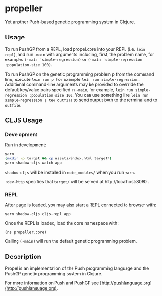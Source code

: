 # propeller

Yet another Push-based genetic programming system in Clojure.

## Usage

To run PushGP from a REPL, load propel.core into your REPL (i.e. `lein repl`), 
and run `-main` with arguments including, first, the problem name, for example:
`(-main 'simple-regression)` or `(-main 'simple-regression :population-size 100)`.

To run PushGP on the genetic programming problem p from the 
command line, execute `lein run p`. For example `lein run simple-regression`. Additional command-line arguments may 
be provided to override the default key/value pairs specified in `-main`, for 
example, `lein run simple-regression :population-size 100`. You can use something 
like `lein run simple-regression | tee outfile` to send output both to the terminal 
and to `outfile`.

## CLJS Usage

### Development

Run in development:

```bash
yarn
(mkdir -p target && cp assets/index.html target/)
yarn shadow-cljs watch app
```

`shadow-cljs` will be installed in `node_modules/` when you run `yarn`.

`:dev-http` specifies that `target/` will be served at http://localhost:8080 .

### REPL

After page is loaded, you may also start a REPL connected to browser with:

```bash
yarn shadow-cljs cljs-repl app
```

Once the REPL is loaded, load the core namespace with:

```
(ns propeller.core)
```
Calling `(-main)` will run the default genetic programming problem.

## Description

Propel is an implementation of the Push programming 
language and the PushGP genetic programming system in Clojure.

For more information on Push and PushGP see 
[http://pushlanguage.org](http://pushlanguage.org).

